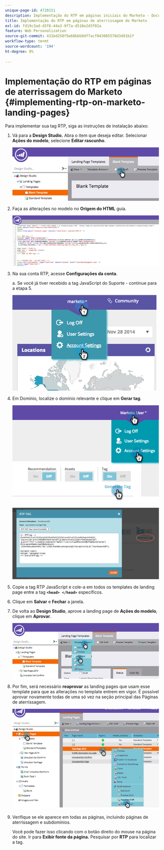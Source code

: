 ```yaml
---
unique-page-id: 4720151
description: Implementação do RTP em páginas iniciais do Marketo - Documentação do Marketo - Documentação do produto
title: Implementação do RTP em páginas de aterrissagem do Marketo
exl-id: fd19c3ad-d3f6-44a3-9f7a-d518e2d3f02a
feature: Web Personalization
source-git-commit: 431bd258f9a68bbb9df7acf043085578d3d91b1f
workflow-type: tm+mt
source-wordcount: '194'
ht-degree: 0%

---
```


# Implementação do RTP em páginas de aterrissagem do Marketo {#implementing-rtp-on-marketo-landing-pages}

Para implementar sua tag RTP, siga as instruções de instalação abaixo:

1. Vá para a **Design Studio.** Abra o item que deseja editar. Selecionar **Ações do modelo**, selecione **Editar rascunho**.

   ![](assets/image2015-4-26-18-3a27-3a4.png)

1. Faça as alterações no modelo no **Origem do HTML** guia.

   ![](assets/image2015-4-26-18-3a28-3a17.png)

1. Na sua conta RTP, acesse **Configurações da conta**.

   a. Se você já tiver recebido a tag JavaScript do Suporte - continue para a etapa 5.

   ![](assets/image2014-11-30-15-3a19-3a21-2.png)

1. Em Domínio, localize o domínio relevante e clique em **Gerar tag**.

   ![](assets/image2015-4-26-18-3a27-3a35.png)

   ![](assets/image2014-11-30-15-3a20-3a17-2.png)

1. Copie a tag RTP JavaScript e cole-a em todos os templates de landing page entre a tag **`<head> </head>`** específicos.

1. Clique em **Salvar** e **Fechar** a janela.

1. De volta ao **Design Studio**, aprove a landing page de **Ações do modelo**, clique em **Aprovar**.

   ![](assets/image2015-4-26-18-3a28-3a30.png)

1. Por fim, será necessário **reaprovar** as landing pages que usam esse template para que as alterações no template entrem em vigor. É possível aprovar novamente todas de uma só vez na seção principal das Páginas de aterrissagem.

   ![](assets/image2015-4-26-18-3a28-3a49.png)

1. Verifique se ele aparece em todas as páginas, incluindo páginas de aterrissagem e subdomínios.

   Você pode fazer isso clicando com o botão direito do mouse na página do site. Ir para **Exibir fonte da página.** Pesquisar por **RTP** para localizar a tag.

